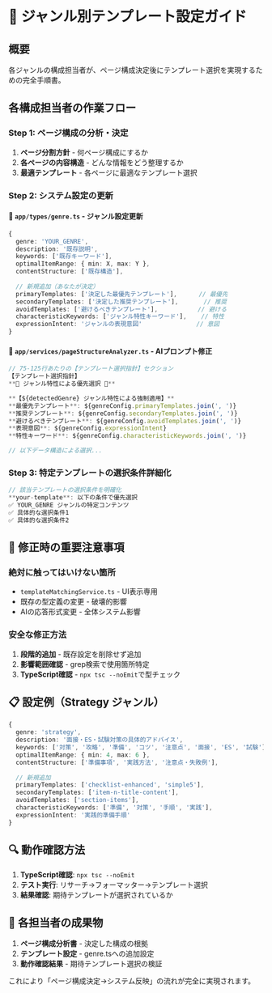 # 🔧 ジャンル別テンプレート設定ガイド

## 概要
各ジャンルの構成担当者が、ページ構成決定後にテンプレート選択を実現するための完全手順書。

## 各構成担当者の作業フロー

### Step 1: ページ構成の分析・決定
1. **ページ分割方針** - 何ページ構成にするか
2. **各ページの内容構造** - どんな情報をどう整理するか  
3. **最適テンプレート** - 各ページに最適なテンプレート選択

### Step 2: システム設定の更新

#### 📄 `app/types/genre.ts` - ジャンル設定更新
```typescript
{
  genre: 'YOUR_GENRE',
  description: '既存説明',
  keywords: ['既存キーワード'],
  optimalItemRange: { min: X, max: Y },
  contentStructure: ['既存構造'],
  
  // 新規追加（あなたが決定）
  primaryTemplates: ['決定した最優先テンプレート'],      // 最優先
  secondaryTemplates: ['決定した推奨テンプレート'],       // 推奨  
  avoidTemplates: ['避けるべきテンプレート'],           // 避ける
  characteristicKeywords: ['ジャンル特性キーワード'],    // 特性
  expressionIntent: 'ジャンルの表現意図'               // 意図
}
```

#### 📄 `app/services/pageStructureAnalyzer.ts` - AIプロンプト修正
```typescript
// 75-125行あたりの【テンプレート選択指針】セクション
【テンプレート選択指針】
**🎯 ジャンル特性による優先選択 🎯**

**【${detectedGenre} ジャンル特性による強制適用】**
**最優先テンプレート**: ${genreConfig.primaryTemplates.join(', ')}
**推奨テンプレート**: ${genreConfig.secondaryTemplates.join(', ')}
**避けるべきテンプレート**: ${genreConfig.avoidTemplates.join(', ')}
**表現意図**: ${genreConfig.expressionIntent}
**特性キーワード**: ${genreConfig.characteristicKeywords.join(', ')}

// 以下データ構造による選択...
```

### Step 3: 特定テンプレートの選択条件詳細化
```typescript
// 該当テンプレートの選択条件を明確化
**your-template**: 以下の条件で優先選択
✅ YOUR_GENRE ジャンルの特定コンテンツ
✅ 具体的な選択条件1
✅ 具体的な選択条件2
```

## 🚨 修正時の重要注意事項

### 絶対に触ってはいけない箇所
- `templateMatchingService.ts` - UI表示専用
- 既存の型定義の変更 - 破壊的影響
- AIの応答形式変更 - 全体システム影響

### 安全な修正方法
1. **段階的追加** - 既存設定を削除せず追加
2. **影響範囲確認** - grep検索で使用箇所特定
3. **TypeScript確認** - `npx tsc --noEmit`で型チェック

## 📋 設定例（Strategy ジャンル）

```typescript
{
  genre: 'strategy',
  description: '面接・ES・試験対策の具体的アドバイス',
  keywords: ['対策', '攻略', '準備', 'コツ', '注意点', '面接', 'ES', '試験'],
  optimalItemRange: { min: 4, max: 6 },
  contentStructure: ['準備事項', '実践方法', '注意点・失敗例'],
  
  // 新規追加
  primaryTemplates: ['checklist-enhanced', 'simple5'],
  secondaryTemplates: ['item-n-title-content'],
  avoidTemplates: ['section-items'],
  characteristicKeywords: ['準備', '対策', '手順', '実践'],
  expressionIntent: '実践的準備手順'
}
```

## 🔍 動作確認方法

1. **TypeScript確認**: `npx tsc --noEmit`
2. **テスト実行**: リサーチ→フォーマッター→テンプレート選択
3. **結果確認**: 期待テンプレートが選択されているか

## 🎯 各担当者の成果物

1. **ページ構成分析書** - 決定した構成の根拠
2. **テンプレート設定** - genre.tsへの追加設定
3. **動作確認結果** - 期待テンプレート選択の検証

これにより「ページ構成決定→システム反映」の流れが完全に実現されます。
